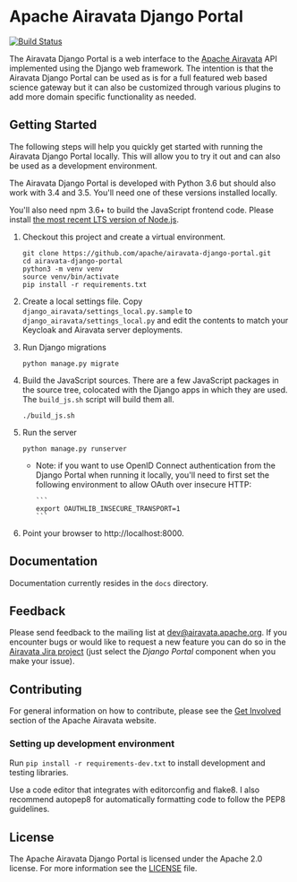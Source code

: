 # Apache Airavata Django Portal

[![Build Status](https://travis-ci.org/apache/airavata-django-portal.svg?branch=master)](https://travis-ci.org/apache/airavata-django-portal)

The Airavata Django Portal is a web interface to the [Apache
Airavata](http://airavata.apache.org/) API implemented using the Django web
framework. The intention is that the Airavata Django Portal can be used as is
for a full featured web based science gateway but it can also be customized
through various plugins to add more domain specific functionality as needed.

## Getting Started

The following steps will help you quickly get started with running the
Airavata Django Portal locally. This will allow you to try it out and can
also be used as a development environment.

The Airavata Django Portal is developed with Python 3.6 but should also work
with 3.4 and 3.5. You'll need one of these versions installed locally.

You'll also need npm 3.6+ to build the JavaScript frontend code.
Please install [the most recent LTS version of
Node.js](https://nodejs.org/en/download/).

1.  Checkout this project and create a virtual environment.

    ```
    git clone https://github.com/apache/airavata-django-portal.git
    cd airavata-django-portal
    python3 -m venv venv
    source venv/bin/activate
    pip install -r requirements.txt
    ```

2.  Create a local settings file. Copy
    `django_airavata/settings_local.py.sample` to
    `django_airavata/settings_local.py` and edit the contents to match your
    Keycloak and Airavata server deployments.

3.  Run Django migrations

    ```
    python manage.py migrate
    ```

4.  Build the JavaScript sources. There are a few JavaScript packages in the source tree, colocated with the Django apps in which they are used. The `build_js.sh` script will build them all.

    ```
    ./build_js.sh
    ```

5.  Run the server

    ```
    python manage.py runserver
    ```

    - Note: if you want to use OpenID Connect authentication from the Django
      Portal when running it locally, you'll need to first set the following
      environment to allow OAuth over insecure HTTP:

          ```
          export OAUTHLIB_INSECURE_TRANSPORT=1
          ```

6.  Point your browser to http://localhost:8000.

## Documentation

Documentation currently resides in the `docs` directory.

## Feedback

Please send feedback to the mailing list at <dev@airavata.apache.org>. If you encounter bugs or would like to request a new feature you can do so in the [Airavata Jira project](https://issues.apache.org/jira/projects/AIRAVATA) (just select the _Django Portal_ component when you make your issue).

## Contributing

For general information on how to contribute, please see the [Get Involved](http://airavata.apache.org/get-involved.html) section of the Apache Airavata website.

### Setting up development environment

Run `pip install -r requirements-dev.txt` to install development and testing
libraries.

Use a code editor that integrates with editorconfig and flake8. I also
recommend autopep8 for automatically formatting code to follow the PEP8
guidelines.

## License

The Apache Airavata Django Portal is licensed under the Apache 2.0 license. For
more information see the [LICENSE](LICENSE) file.
